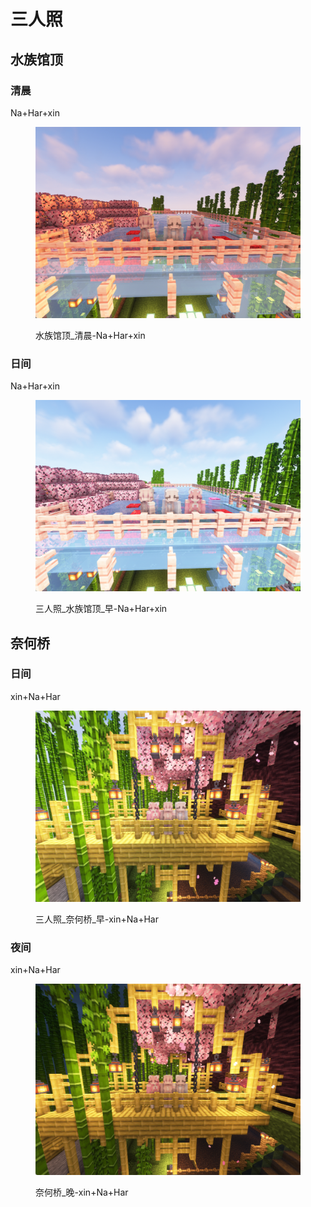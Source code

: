 # 三人照

## 水族馆顶

### 清晨

Na+Har+xin

<figure><img src="../../.gitbook/assets/水族馆顶_清晨-Na+Har+xin.png" alt=""><figcaption><p>水族馆顶_清晨-Na+Har+xin</p></figcaption></figure>

### 日间

Na+Har+xin

<figure><img src="../../.gitbook/assets/三人照_水族馆顶_早-Na+Har+xin.png" alt=""><figcaption><p>三人照_水族馆顶_早-Na+Har+xin</p></figcaption></figure>

## 奈何桥

### 日间

xin+Na+Har

<figure><img src="../../.gitbook/assets/三人照_奈何桥_早-xin+Na+Har.png" alt=""><figcaption><p>三人照_奈何桥_早-xin+Na+Har</p></figcaption></figure>

### 夜间

xin+Na+Har

<figure><img src="../../.gitbook/assets/奈何桥_晚-xin+Na+Har.png" alt=""><figcaption><p>奈何桥_晚-xin+Na+Har</p></figcaption></figure>

